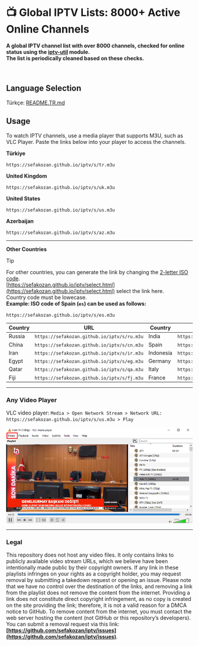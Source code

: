 # 📺 Global IPTV Lists: 8000+ Active Online Channels

**A global IPTV channel list with over 8000 channels, checked for online status using the [iptv-util](https://github.com/sefakozan/iptv-util) module.  
The list is periodically cleaned based on these checks.**

&nbsp;

## Language Selection
Türkçe: [README.TR.md](./README.TR.md)

## Usage
To watch IPTV channels, use a media player that supports M3U, such as VLC Player. Paste the links below into your player to access the channels.

**Türkiye**
```
https://sefakozan.github.io/iptv/s/tr.m3u
```
**United Kingdom**
```
https://sefakozan.github.io/iptv/s/uk.m3u
```
**United States**
```
https://sefakozan.github.io/iptv/s/us.m3u
```
**Azerbaijan**
```
https://sefakozan.github.io/iptv/s/az.m3u
```

---

**Other Countries**

> [!TIP]  
> For other countries, you can generate the link by changing the [2-letter ISO code](https://www.iban.com/country-codes).   
> [https://sefakozan.github.io/iptv/select.html](https://sefakozan.github.io/iptv/select.html) select the link here.  
> Country code must be lowecase.  
> **Example: ISO code of Spain (`es`) can be used as follows:**  
> ```text
> https://sefakozan.github.io/iptv/s/es.m3u
> ```

| Country | URL | Country | URL |
|---------|-----|---------|-----|
| Russia| `https://sefakozan.github.io/iptv/s/ru.m3u` | India     | `https://sefakozan.github.io/iptv/s/in.m3u` |
| China | `https://sefakozan.github.io/iptv/s/cn.m3u` | Spain     | `https://sefakozan.github.io/iptv/s/es.m3u` |
| Iran  | `https://sefakozan.github.io/iptv/s/ir.m3u` | Indonesia | `https://sefakozan.github.io/iptv/s/id.m3u` |
| Egypt | `https://sefakozan.github.io/iptv/s/eg.m3u` | Germany   | `https://sefakozan.github.io/iptv/s/de.m3u` |
| Qatar | `https://sefakozan.github.io/iptv/s/qa.m3u` | Italy     | `https://sefakozan.github.io/iptv/s/it.m3u` |
| Fiji  | `https://sefakozan.github.io/iptv/s/fj.m3u` | France    | `https://sefakozan.github.io/iptv/s/fr.m3u` |

---

### Any Video Player
VLC video player: ```Media > Open Network Stream > Network URL: https://sefakozan.github.io/iptv/s/us.m3u > Play```

![vlc](docs/assets/vlc.png)

---

### Legal
This repository does not host any video files. It only contains links to publicly available video stream URLs, which we believe have been intentionally made public by their copyright owners. If any link in these playlists infringes on your rights as a copyright holder, you may request removal by submitting a takedown request or opening an issue. Please note that we have no control over the destination of the links, and removing a link from the playlist does not remove the content from the internet. Providing a link does not constitute direct copyright infringement, as no copy is created on the site providing the link; therefore, it is not a valid reason for a DMCA notice to GitHub. To remove content from the internet, you must contact the web server hosting the content (not GitHub or this repository’s developers). You can submit a removal request via this link: **[https://github.com/sefakozan/iptv/issues](https://github.com/sefakozan/iptv/issues)**.